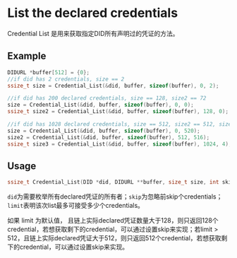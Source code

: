 # List the declared credentials

Credential List 是用来获取指定DID所有声明过的凭证的方法。

## Example

```c
DIDURL *buffer[512] = {0};
//if did has 2 credentials, size == 2
ssize_t size = Credential_List(&did, buffer, sizeof(buffer), 0, 2);

//if did has 200 declared credentials, size == 128, size2 == 72
size = Credential_List(&did, buffer, sizeof(buffer), 0, 0);
ssize_t size2 = Credential_List(&did, buffer, sizeof(buffer), 128, 0);

//if did has 1028 declared credentials, size == 512, size2 == 512, size3 == 4
size = Credential_List(&did, buffer, sizeof(buffer), 0, 520);
size2 = Credential_List(&did, buffer, sizeof(buffer), 512, 516);
ssize_t size3 = Credential_List(&did, buffer, sizeof(buffer), 1024, 4);
```

## Usage

```c
ssize_t Credential_List(DID *did, DIDURL **buffer, size_t size, int skip, int limit);
```

`did`为需要枚举所有declared凭证的所有者；`skip`为忽略前skip个credentials；`limit`表明该次list最多可接受多少个credentials。

如果 limit 为默认值， 且链上实际declared凭证数量大于128，则只返回128个credential，若想获取剩下的credential，可以通过设置skip来实现；若limit > 512，且链上实际declared凭证大于512，则只返回512个credential，若想获取剩下的credential，可以通过设置skip来实现。
